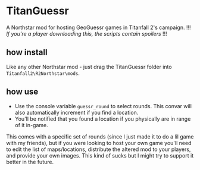 # TitanGuessr

A Northstar mod for hosting GeoGuessr games in Titanfall 2's campaign. 
!!! *If you're a player downloading this, the scripts contain spoilers* !!!


## how install
Like any other Northstar mod - just drag the TitanGuessr folder into `Titanfall2\R2Northstar\mods`.

## how use
* Use the console variable `guessr_round` to select rounds. This convar will also automatically increment if you find a location.
* You'll be notified that you found a location if you physically are in range of it in-game.
  
This comes with a specific set of rounds (since I just made it to do a lil game with my friends), but if you were looking to host your own game you'll need to edit the list of maps/locations, distribute the altered mod to your players, and provide your own images. This kind of sucks but I might try to support it better in the future.
